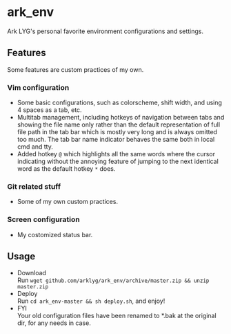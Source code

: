 # ark_env
Ark LYG's personal favorite environment configurations and settings.

## Features
Some features are custom practices of my own.


### Vim configuration 
*  Some basic configurations, such as colorscheme, shift width, and using 4 spaces as a tab, etc.
*  Multitab management, including hotkeys of navigation between tabs and showing the file name only rather than the default representation of full file path in the tab bar which is mostly very long and is always omitted too much. The tab bar name indicator behaves the same both in local cmd and tty.
*  Added hotkey ```@``` which highlights all the same words where the cursor indicating without the annoying feature of jumping to the next identical word as the default hotkey ```*``` does.

### Git related stuff
*  Some of my own custom practices.

### Screen configuration
*  My costomized status bar.


## Usage
*  Download     
   Run ```wget github.com/arklyg/ark_env/archive/master.zip && unzip master.zip```  
*  Deploy   
   Run ```cd ark_env-master && sh deploy.sh```, and enjoy!  
*  FYI  
   Your old configuration files have been renamed to *.bak at the original dir, for any needs in case.
